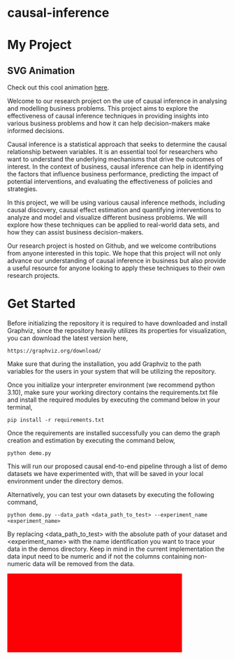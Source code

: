 # causal-inference

# My Project

## SVG Animation

Check out this cool animation [here](https://github.com/standswell/causal-inference/blob/main/githubtest.html).

Welcome to our research project on the use of causal inference in analysing and modelling business problems. This project aims to explore the effectiveness of causal inference techniques in providing insights into various business problems and how it can help decision-makers make informed decisions.

Causal inference is a statistical approach that seeks to determine the causal relationship between variables. It is an essential tool for researchers who want to understand the underlying mechanisms that drive the outcomes of interest. In the context of business, causal inference can help in identifying the factors that influence business performance, predicting the impact of potential interventions, and evaluating the effectiveness of policies and strategies.

In this project, we will be using various causal inference methods, including causal discovery, causal effect estimation and quantifying interventions to analyze and model and visualize different business problems. We will explore how these techniques can be applied to real-world data sets, and how they can assist business decision-makers.

Our research project is hosted on Github, and we welcome contributions from anyone interested in this topic. We hope that this project will not only advance our understanding of causal inference in business but also provide a useful resource for anyone looking to apply these techniques to their own research projects.


# Get Started

Before initializing the repository it is required to have downloaded and install Graphviz, since the repository heavily utilizes its properties for visualization, you can download the latest version here,

```
https://graphviz.org/download/
```

Make sure that during the installation, you add Graphviz to the path variables for the users in your system that will be utilizing the repository.


Once you initialize your interpreter environment (we recommend python 3.10), make sure your working directory contains the requirements.txt file and install the required modules by executing the command below in your terminal,

```
pip install -r requirements.txt
```

Once the requirements are installed successfully you can demo the graph creation and estimation by executing the command below, 

```
python demo.py
```

This will run our proposed causal end-to-end pipeline through a list of demo datasets we have experimented with, that will be saved in your local environment under the directory demos.

Alternatively, you can test your own datasets by executing the following command,

```
python demo.py --data_path <data_path_to_test> --experiment_name <experiment_name>
```

By replacing <data_path_to_test> with the absolute path of your dataset and <experiment_name> with the name identification you want to trace your data in the demos directory. 
Keep in mind in the current implementation the data input need to be numeric and if not the columns containing non-numeric data will be removed from the data.


<svg width="400" height="180">
  <rect width="100%" height="100%" fill="red">
    <animate attributeName="fill" from="red" to="blue" dur="5s" repeatCount="indefinite"/>
  </rect>
</svg>





